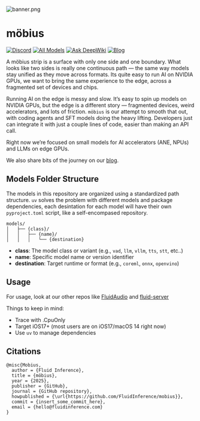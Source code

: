 ![banner.png](banner.png)

# möbius

[![Discord](https://img.shields.io/badge/Discord-Join%20Chat-7289da.svg)](https://discord.gg/WNsvaCtmDe)
[![All Models](https://img.shields.io/badge/%F0%9F%A4%97%20Hugging%20Face-Model-blue)](https://huggingface.co/FluidInference)
[![Ask DeepWiki](https://deepwiki.com/badge.svg)](https://deepwiki.com/FluidInference/mobius)
[![Blog](https://img.shields.io/badge/Blog-Read%20More-blue)](https://inference.plus/)

A möbius strip is a surface with only one side and one boundary. What looks like two sides is really one continuous path — the same way models stay unified as they move across formats. Its quite easy to run AI on NVIDIA GPUs, we want to bring the same experience to the edge, across a fragmented set of devices and chips.

Running AI on the edge is messy and slow. It’s easy to spin up models on NVIDIA GPUs, but the edge is a different story — fragmented devices, weird accelerators, and lots of friction. `möbius` is our attempt to smooth that out, with coding agents and SFT models doing the heavy lifting. Developers just can integrate it with just a couple lines of code, easier than making an API call.

Right now we’re focused on small models for AI accelerators (ANE, NPUs) and LLMs on edge GPUs.

We also share bits of the journey on our [blog](https://inference.plus/).

## Models Folder Structure

The models in this repository are organized using a standardized path structure. `uv` solves the problem with different models and package dependencies, each desintation for each model will have their own `pyproject.toml` script, like a self-encompased repository.

```text
models/
│   ├── {class}/
│   │   ├── {name}/
│   │   │   └── {destination}
```

- **class**: The model class or variant (e.g., `vad`, `llm`, `vllm`, `tts`, `stt`, etc..)
- **name**: Specific model name or version identifier
- **destination**: Target runtime or format (e.g., `coreml`, `onnx`, `openvino`)

## Usage

For usage, look at our other repos like [FluidAudio](https://github.com/FluidInference/FluidAudio) and [fluid-server](https://github.com/FluidInference/fluid-server)

Things to keep in mind:

- Trace with .CpuOnly
- Target iOS17+ (most users are on iOS17/macOS 14 right now)
- Use `uv` to manage dependencies

## Citations

```code
@misc{Mobius,
  author = {Fluid Inference},
  title = {möbius},
  year = {2025},
  publisher = {GitHub},
  journal = {GitHub repository},
  howpublished = {\url{https://github.com/FluidInference/mobius}},
  commit = {insert_some_commit_here},
  email = {hello@fluidinference.com}
}
```
